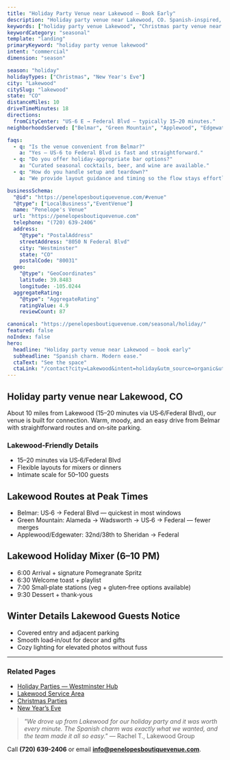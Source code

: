 ```yaml
---
title: "Holiday Party Venue near Lakewood — Book Early"
description: "Holiday party venue near Lakewood, CO. Spanish-inspired, intimate space for 50-100 guests. 15-20 min drive via US-6, easy parking, warm modern style."
keywords: ["holiday party venue Lakewood", "Christmas party venue near Lakewood", "New Year's Eve venue Lakewood"]
keywordCategory: "seasonal"
template: "landing"
primaryKeyword: "holiday party venue lakewood"
intent: "commercial"
dimension: "season"

season: "holiday"
holidayTypes: ["Christmas", "New Year's Eve"]
city: "Lakewood"
citySlug: "lakewood"
state: "CO"
distanceMiles: 10
driveTimeMinutes: 18
directions:
  fromCityCenter: "US‑6 E → Federal Blvd — typically 15–20 minutes."
neighborhoodsServed: ["Belmar", "Green Mountain", "Applewood", "Edgewater"]

faqs:
  - q: "Is the venue convenient from Belmar?"
    a: "Yes — US‑6 to Federal Blvd is fast and straightforward."
  - q: "Do you offer holiday‑appropriate bar options?"
    a: "Curated seasonal cocktails, beer, and wine are available."
  - q: "How do you handle setup and teardown?"
    a: "We provide layout guidance and timing so the flow stays effortless."

businessSchema:
  "@id": "https://penelopesboutiquevenue.com/#venue"
  "@type": ["LocalBusiness","EventVenue"]
  name: "Penelope's Venue"
  url: "https://penelopesboutiquevenue.com"
  telephone: "(720) 639-2406"
  address:
    "@type": "PostalAddress"
    streetAddress: "8050 N Federal Blvd"
    city: "Westminster"
    state: "CO"
    postalCode: "80031"
  geo:
    "@type": "GeoCoordinates"
    latitude: 39.8483
    longitude: -105.0244
  aggregateRating:
    "@type": "AggregateRating"
    ratingValue: 4.9
    reviewCount: 87

canonical: "https://penelopesboutiquevenue.com/seasonal/holiday/"
featured: false
noIndex: false
hero:
  headline: "Holiday party venue near Lakewood — book early"
  subheadline: "Spanish charm. Modern ease."
  ctaText: "See the space"
  ctaLink: "/contact?city=Lakewood&intent=holiday&utm_source=organic&utm_medium=seo&utm_campaign=seasonal-holiday&utm_content=lakewood"
---
```


## Holiday party venue near Lakewood, CO

About 10 miles from Lakewood (15–20 minutes via US‑6/Federal Blvd), our venue is built for connection. Warm, moody, and an easy drive from Belmar with straightforward routes and on‑site parking.

### Lakewood‑Friendly Details

- 15–20 minutes via US‑6/Federal Blvd
- Flexible layouts for mixers or dinners
- Intimate scale for 50–100 guests

## Lakewood Routes at Peak Times
- Belmar: US‑6 → Federal Blvd — quickest in most windows
- Green Mountain: Alameda → Wadsworth → US‑6 → Federal — fewer merges
- Applewood/Edgewater: 32nd/38th to Sheridan → Federal

## Lakewood Holiday Mixer (6–10 PM)
- 6:00 Arrival + signature Pomegranate Spritz
- 6:30 Welcome toast + playlist
- 7:00 Small‑plate stations (veg + gluten‑free options available)
- 9:30 Dessert + thank‑yous

## Winter Details Lakewood Guests Notice
- Covered entry and adjacent parking
- Smooth load‑in/out for decor and gifts
- Cozy lighting for elevated photos without fuss

---

### Related Pages
- [Holiday Parties — Westminster Hub](/seasonal/holiday/)
- [Lakewood Service Area](/service-areas/lakewood)
- [Christmas Parties](/seasonal/christmas/)
- [New Year’s Eve](/seasonal/new-years/)

> *"We drove up from Lakewood for our holiday party and it was worth every minute. The Spanish charm was exactly what we wanted, and the team made it all so easy."* — Rachel T., Lakewood Group

Call **(720) 639-2406** or email **info@penelopesboutiquevenue.com**.


